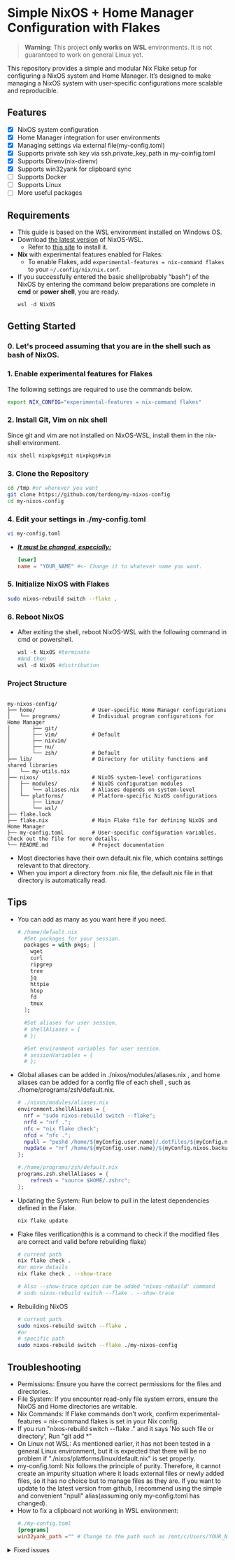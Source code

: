 # Simple NixOS + Home Manager Configuration with Flakes

>**Warning**: This project **only works on WSL** environments. It is not guaranteed to work on general Linux yet.

This repository provides a simple and modular Nix Flake setup for configuring a NixOS system and Home Manager. It’s designed to make managing a NixOS system with user-specific configurations more scalable and reproducible.

## Features

* [x] NixOS system configuration
* [x] Home Manager integration for user environments
* [x] Managing settings via external file(my-config.toml)
* [x] Supports private ssh key via ssh.private_key_path in my-coinfig.toml
* [x] Supports Direnv(nix-direnv)
* [x] Supports win32yank for clipboard sync
* [ ] Supports Docker
* [ ] Supports Linux
* [ ] More useful packages

## Requirements

- This guide is based on the WSL environment installed on Windows OS.
- Download [the latest version](https://github.com/nix-community/NixOS-WSL/releases/latest) of NixOS-WSL.
  - Refer to [this site](https://github.com/nix-community/NixOS-WSL) to install it.
- **Nix** with experimental features enabled for Flakes:
  - To enable Flakes, add `experimental-features = nix-command flakes` to your `~/.config/nix/nix.conf`.
- If you successfully entered the basic shell(probably "bash") of the NixOS by entering the command below preparations are complete in **cmd** or **power shell**, you are ready.
  ```powershell
  wsl -d NixOS
  ```

## Getting Started

### 0. Let's proceed assuming that you are in the shell such as bash of NixOS.

### 1. Enable experimental features for Flakes
The following settings are required to use the commands below.
```bash
export NIX_CONFIG="experimental-features = nix-command flakes"
```

### 2. Install Git, Vim on nix shell

Since git and vim are not installed on NixOS-WSL, install them in the nix-shell environment.
```bash
nix shell nixpkgs#git nixpkgs#vim
```
### 3. Clone the Repository

```bash
cd /tmp #or wherever you want
git clone https://github.com/terdong/my-nixos-config
cd my-nixos-config
```

### 4. Edit your settings in ./my-config.toml
```bash
vi my-config.toml
```
- <ins>_**It must be changed, especially:**_</ins>
  ```toml
  [user]
  name = "YOUR_NAME" #<- Change it to whatever name you want.
  ```

### 5. Initialize NixOS with Flakes

```bash
sudo nixos-rebuild switch --flake .
```

### 6. Reboot NixOS

- After exiting the shell, reboot NixOS-WSL with the following command in cmd or powershell.
  ```powershell
  wsl -t NixOS #terminate
  #And then
  wsl -d NixOS #distribution
  ```

### Project Structure
```plaintext

my-nixos-config/
├── home/                  # User-specific Home Manager configurations
│   └── programs/          # Individual program configurations for Home Manager
│       ├── git/
│       ├── vim/           # Default
│       ├── nixvim/
│       ├── nu/
│       └── zsh/           # Default
├── lib/                   # Directory for utility functions and shared libraries
│   └── my-utils.nix
├── nixos/                 # NixOS system-level configurations
│   ├── modules/           # NixOS configuration modules
│   │   └── aliases.nix    # Aliases depends on system-level
│   └── platforms/         # Platform-specific NixOS configurations
│       ├── linux/
│       └── wsl/
├── flake.lock
├── flake.nix              # Main Flake file for defining NixOS and Home Manager
├── my-config.toml         # User-specific configuration variables. Check out the file for more details.
└── README.md              # Project documentation
```
- Most directories have their own default.nix file, which contains settings relevant to that directory.
- When you import a directory from .nix file, the default.nix file in that directory is automatically read.

## Tips
- You can add as many as you want here if you need.
  ```nix
  #./home/default.nix
    #Set packages for your session.
    packages = with pkgs; [
      wget
      curl
      ripgrep
      tree
      jq
      httpie
      htop
      fd
      tmux
    ];

    #Set aliases for user session.
    # shellAliases = {
    # };

    #Set environment variables for user session.
    # sessionVariables = {
    # };
  ```
- Global aliases can be added in ./nixos/modules/aliases.nix , and home aliases can be added for a config file of each shell , such as ./home/programs/zsh/default.nix.
  ```nix
  # ./nixos/modules/aliases.nix
  environment.shellAliases = {
    nrf = "sudo nixos-rebuild switch --flake";
    nrfd = "nrf .";
    nfc = "nix flake check";
    nfcd = "nfc .";
    npull = "pushd /home/${myConfig.user.name}/.dotfiles/${myConfig.nixos.backup_config_directory_name} && git stash push my-config.toml && git pull --rebase && git stash pop && popd";
    nupdate = "nrf /home/${myConfig.user.name}/${myConfig.nixos.backup_config_directory_name}";
  };

  #./home/programs/zsh/default.nix
  programs.zsh.shellAliases = {
      refresh = "source $HOME/.zshrc";
  };
  ```
- Updating the System: Run below to pull in the latest dependencies defined in the Flake.
  ```bash
  nix flake update
  ```
- Flake files verification(this is a command to check if the modified files are correct and valid before rebuilding flake)
  ```bash
  # current path
  nix flake check .
  #or more details
  nix flake check . --show-trace

  # Also --show-trace option can be added "nixos-rebuild" command
  # sudo nixos-rebuild switch --flake . --show-trace
  ```
- Rebuilding NixOS
  ```bash
  # current path
  sudo nixos-rebuild switch --flake .
  #or
  # specific path
  sudo nixos-rebuild switch --flake ./my-nixos-config
  ```

## Troubleshooting
- Permissions: Ensure you have the correct permissions for the files and directories.
- File System: If you encounter read-only file system errors, ensure the NixOS and Home directories are writable.
- Nix Commands: If Flake commands don’t work, confirm experimental-features = nix-command flakes is set in your Nix config.
- If you run "nixos-rebuild switch --flake ." and it says 'No such file or directory', Run "git add *"
- On Linux not WSL: As mentioned earlier, it has not been tested in a general Linux environment, but it is expected that there will be no problem if "./nixos/platforms/linux/default.nix" is ​​set properly.
- my-config.toml: Nix follows the principle of purity. Therefore, it cannot create an impurity situation where it loads external files or newly added files, so it has no choice but to manage files as they are. If you want to update to the latest version from github, I recommend using the simple and convenient "npull" alias(assuming only my-config.toml has changed).
- How to fix a clipboard not working in WSL environment:
  ```toml
  #./my-config.toml
  [programs]
  win32yank_path ="" # Change to the path such as /mnt/c/Users/YOUR_NAME/scoop/apps/win32yank/0.1.1 after installing win32yank on windows somehow.
  ```

<details>
    <summary>Fixed issues</summary>

  - ~~After the first rebuild switch, you may see an error message like this. So far, there doesn't seem to be any critical issues.~~
    ```bash
    Error: Failed to open dbus connection

    Caused by:
        Failed to connect to socket /run/user/1000/bus: Connection refused
    ```
  </details>